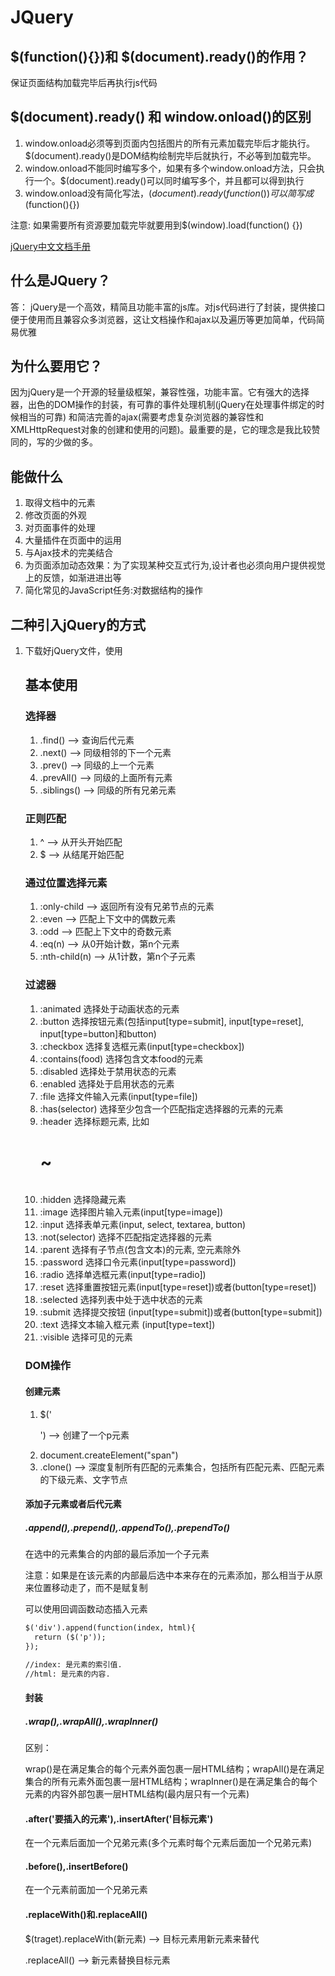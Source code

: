 # JQuery

## $(function(){})和 $(document).ready()的作用？

保证页面结构加载完毕后再执行js代码

## $(document).ready() 和 window.onload()的区别

1. window.onload必须等到页面内包括图片的所有元素加载完毕后才能执行。$(document).ready()是DOM结构绘制完毕后就执行，不必等到加载完毕。 
2. window.onload不能同时编写多个，如果有多个window.onload方法，只会执行一个。$(document).ready()可以同时编写多个，并且都可以得到执行
3. window.onload没有简化写法，$(document).ready(function(){})可以简写成$(function(){})

注意: 如果需要所有资源要加载完毕就要用到$(window).load(function() {})



[jQuery中文文档手册](http://www.css88.com/jqapi-1.9/)

## 什么是JQuery？

答： jQuery是一个高效，精简且功能丰富的js库。对js代码进行了封装，提供接口便于使用而且兼容众多浏览器，这让文档操作和ajax以及遍历等更加简单，代码简易优雅

## 为什么要用它？

因为jQuery是一个开源的轻量级框架，兼容性强，功能丰富。它有强大的选择器，出色的DOM操作的封装，有可靠的事件处理机制(jQuery在处理事件绑定的时候相当的可靠)
和简洁完善的ajax(需要考虑复杂浏览器的兼容性和XMLHttpRequest对象的创建和使用的问题)。最重要的是，它的理念是我比较赞同的，写的少做的多。

## 能做什么

1. 取得文档中的元素
2. 修改页面的外观
3. 对页面事件的处理
4. 大量插件在页面中的运用
5. 与Ajax技术的完美结合
6. 为页面添加动态效果：为了实现某种交互式行为,设计者也必须向用户提供视觉上的反馈，如渐进进出等
7. 简化常见的JavaScript任务:对数据结构的操作

## 二种引入jQuery的方式

1. 下载好jQuery文件，使用<script>引入
  
```html
  <script language="javascript" type="text/javascript"
src="js/jquery.js" > </script>
```

2. 使用CDN
<script src="https://cdn.bootcss.com/jquery/3.2.1/jquery.min.js"></script>

## 基本使用

### 选择器

1. .find() --> 查询后代元素
2. .next() --> 同级相邻的下一个元素
3. .prev() --> 同级的上一个元素
4. .prevAll() --> 同级的上面所有元素
5. .siblings() --> 同级的所有兄弟元素

### 正则匹配

1. ^ --> 从开头开始匹配
2. $ --> 从结尾开始匹配


### 通过位置选择元素

1. :only-child --> 返回所有没有兄弟节点的元素
2. :even --> 匹配上下文中的偶数元素
3. :odd --> 匹配上下文中的奇数元素
4. :eq(n) --> 从0开始计数，第n个元素
5. :nth-child(n) --> 从1计数，第n个子元素

### 过滤器

1. :animated	选择处于动画状态的元素
2. :button	选择按钮元素(包括input[type=submit], input[type=reset], input[type=button]和button)
3. :checkbox	选择复选框元素(input[type=checkbox])
4. :contains(food)	选择包含文本food的元素
5. :disabled	选择处于禁用状态的元素
6. :enabled	选择处于启用状态的元素
7. :file	选择文件输入元素(input[type=file])
8. :has(selector)	选择至少包含一个匹配指定选择器的元素的元素
9. :header	选择标题元素, 比如<h1> ~ <h6>
10. :hidden	选择隐藏元素
11. :image	选择图片输入元素(input[type=image])
12. :input	选择表单元素(input, select, textarea, button)
13. :not(selector)	选择不匹配指定选择器的元素
14. :parent	选择有子节点(包含文本)的元素, 空元素除外
15. :password	选择口令元素(input[type=password])
16. :radio	选择单选框元素(input[type=radio])
17. :reset	选择重置按钮元素(input[type=reset])或者(button[type=reset])
18. :selected	选择列表中处于选中状态的元素
19. :submit	选择提交按钮 (input[type=submit])或者(button[type=submit])
20. :text	选择文本输入框元素 (input[type=text])
21. :visible	选择可见的元素

### DOM操作

#### 创建元素

1. $('<p>')  --> 创建了一个p元素
2. document.createElement("span") 
3. .clone()  --> 深度复制所有匹配的元素集合，包括所有匹配元素、匹配元素的下级元素、文字节点
  
#### 添加子元素或者后代元素

##### .append(),.prepend(),.appendTo(),.prependTo()

在选中的元素集合的内部的最后添加一个子元素

注意：如果是在该元素的内部最后选中本来存在的元素添加，那么相当于从原来位置移动走了，而不是赋复制

可以使用回调函数动态插入元素

```html
$('div').append(function(index, html){
  return ($('p'));
});

//index: 是元素的索引值.
//html: 是元素的内容.
```
#### 封装

##### .wrap(),.wrapAll(),.wrapInner()

区别：

wrap()是在满足集合的每个元素外面包裹一层HTML结构；wrapAll()是在满足集合的所有元素外面包裹一层HTML结构；wrapInner()是在满足集合的每个元素的内容外部包裹一层HTML结构(最内层只有一个元素)

#### .after('要插入的元素'),.insertAfter('目标元素')

在一个元素后面加一个兄弟元素(多个元素时每个元素后面加一个兄弟元素)

#### .before(),.insertBefore()

在一个元素前面加一个兄弟元素


#### .replaceWith()和.replaceAll()

$(traget).replaceWith(新元素) --> 目标元素用新元素来替代

.replaceAll() --> 新元素替换目标元素
